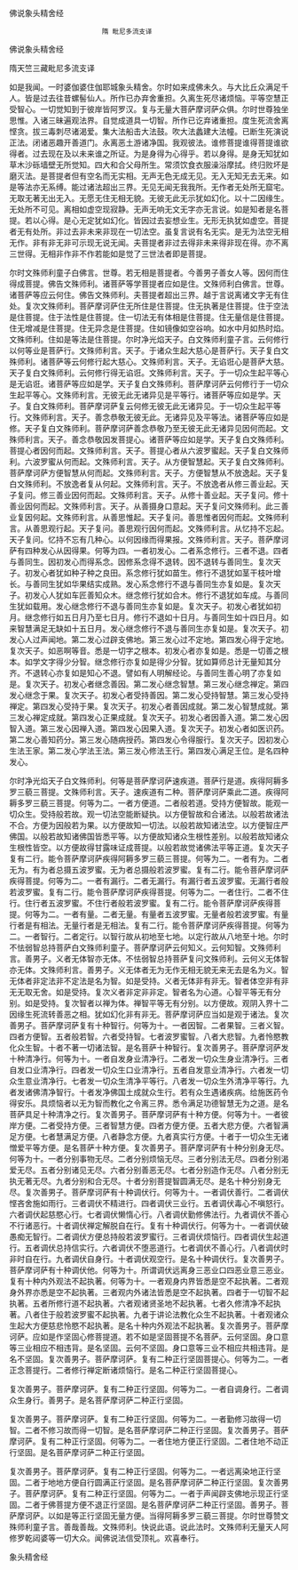   佛说象头精舍经  

                        　　隋 毗尼多流支译  

佛说象头精舍经  

隋天竺三藏毗尼多流支译  

如是我闻。一时婆伽婆住伽耶城象头精舍。尔时如来成佛未久。与大比丘众满足千人。皆是过去往昔螺髻仙人。所作已办弃舍重担。久离生死尽诸烦恼。平等空慧正受智心。一切觉知到于彼岸皆阿罗汉。复与无量大菩萨摩诃萨众俱。尔时世尊独坐思惟。入诸三昧遍观法界。自觉成道具一切智。所作已讫弃诸重担。度生死流舍离悭贪。拔三毒刺尽诸渴爱。集大法船击大法鼓。吹大法蠡建大法幢。已断生死演说正法。闭诸恶趣开善道门。永离恶土游诸净国。我观彼法。谁修菩提谁得菩提谁欲得者。过去现在及以未来谁之所证。为是身得为心得乎。若以身得。是身无知犹如草木沙砾墙壁无所觉知。四大和合父母所生。常须饮食衣服澡浴摩拭。终归败坏是磨灭法。是菩提者但有空名而无实相。无声无色无成无见。无入无知无去无来。如是等法亦无系缚。能过诸法超出三界。无见无闻无我我所。无作者无处所无窟宅。无取无著无出无入。无愿无住无相无貌。无彼无此无示犹如幻化。以十二因缘生。无处所不可见。离相如虚空现寂静。无声无响无文无字亦无言说。如是知者是名菩提。若以心得。是心无定犹如幻化。皆因过去妄想业生。无形无执犹如虚空。菩提者无有处所。非过去非未来非现在一切法空。虽复言说有名无实。是无为法空无相无作。非有非无非可示现无说无闻。夫菩提者非过去得非未来得非现在得。亦不离三世得。无相非作非不作若能如是觉了三世法者即是菩提。  

尔时文殊师利童子白佛言。世尊。若无相是菩提者。今善男子善女人等。因何而住得成菩提。佛告文殊师利。诸菩萨等学菩提者应如是住。文殊师利白佛言。世尊。诸菩萨等应云何住。佛告文殊师利。夫菩提者超出三界。越于言说离诸文字无有住处。复次文殊师利。菩萨摩诃萨住无所住是住菩提。住无执著是住菩提。住于空法是住菩提。住于法性是住菩提。住一切法无有体相是住菩提。住无量信是住菩提。住无增减是住菩提。住无异念是住菩提。住如镜像如空谷响。如水中月如热时焰。文殊师利。住如是等法是住菩提。尔时净光焰天子。白文殊师利童子言。云何修行以何等业是菩萨行。文殊师利言。天子。于诸众生起大慈心是菩萨行。天子复白文殊师利。诸菩萨等云何修行起大慈心。文殊师利言。天子。无谄诳心是菩萨大慈。天子复白文殊师利。云何修行得无谄诳。文殊师利言。天子。于一切众生起平等心是无谄诳。诸菩萨等应如是学。天子复白文殊师利。菩萨摩诃萨云何修行于一切众生起平等心。文殊师利言。无彼无此无诸异见是平等行。诸菩萨等应如是学。天子。复白文殊师利。菩萨摩诃萨复云何修无彼无此无诸异见。于一切众生起平等行。文殊师利言。天子。善念恭敬无彼无此。无诸异见及平等法。诸菩萨等应如是修。天子复白文殊师利。菩萨摩诃萨善念恭敬乃至无彼无此无诸异见因何而起。文殊师利言。天子。善念恭敬因发菩提心。诸菩萨等应如是学。天子复白文殊师利。菩提心者因何而起。文殊师利言。天子。菩提心者从六波罗蜜起。天子复白文殊师利。六波罗蜜从何而起。文殊师利言。天子。从方便智慧起。天子复白文殊师利。菩萨摩诃萨方便智慧从何而起。文殊师利言。天子。方便智慧从不放逸起。天子复白文殊师利。不放逸者复从何起。文殊师利言。天子。不放逸者从修三善业起。天子复问。修三善业因何而起。文殊师利言。天子。从修十善业起。天子复问。修十善业因何而起。文殊师利言。天子。从善摄身口意起。天子复问文殊师利。此三善业复因何起。文殊师利言。从善思惟起。天子复问。善思惟者因何而起。文殊师利言。从善思观行起。天子复问。善思观行因何而起。文殊师利言。从忆持不忘起。天子复问。忆持不忘有几种心。以何因缘而得果报。文殊师利言。天子。菩萨摩诃萨有四种发心从因得果。何等为四。一者初发心。二者系念修行。三者不退。四者与善同生。因初发心而得系念。因修系念得不退转。因不退转与善同生。复次天子。初发心者犹如种子种之良田。系念修行犹如苗生。修行不退犹如茎干枝叶增长。与善同生犹如华果结实成熟。发心系念修行不退与善同生亦复如是。复次天子。初发心人犹如车匠善知众木。继念修行犹如合木。修行不退犹如车成。与善同生犹如载用。发心继念修行不退与善同生亦复如是。复次天子。初发心者犹如初月。继念修行如五日月乃至七日月。修行不退如十日月。与善同生如十四日月。如来智慧满足无缺如十五日月。发心继念修行不退与善同生亦复如是。复次天子。初发心人过声闻地。第二发心过辟支佛地。第三发心过不定地。第四发心得于定地。复次天子。如恶啊等音。悉是一切字之根本。初发心者亦复如是。悉是一切善之根本。如学文字得少分智。继念修行亦复如是得少分智。犹如算师总计无量知其分齐。不退转心亦复如是知心不退。譬如有人明解经论。与善同生善心明了亦复如是。复次天子。初发心者继念善因。第二发心继念智慧。第三发心继念禅定。第四发心继念于果。复次天子。初发心者受持善因。第二发心受持智慧。第三发心受持禅定。第四发心受持于果。复次天子。初发心者善因成就。第二发心智慧成就。第三发心禅定成就。第四发心正果成就。复次天子。初发心者因善入道。第二发心因智入道。第三发心因禅入道。第四发心因果入道。复次天子。初发心者如医识药。第二发心善知药分。第三发心随病授药。第四发心令得服行。复次天子。因初发心生法王家。第二发心学法王法。第三发心修法王行。第四发心满足王位。是名四种发心。  

尔时净光焰天子白文殊师利。何等是菩萨摩诃萨速疾道。菩萨行是道。疾得阿耨多罗三藐三菩提。文殊师利言。天子。速疾道有二种。菩萨摩诃萨乘此二道。疾得阿耨多罗三藐三菩提。何等为二。一者方便道。二者般若道。受持方便智故。能观一切众生。受持般若故。观一切法空能断疑执。以方便智故和合诸法。以般若故诸法不合。方便为因般若为果。以方便故知一切法。以般若故知诸法空。以方便智庄严佛国。以般若故知诸佛国皆悉平等。以方便故知诸众生根性差别。以般若故知诸众生根性皆空。以方便故得甘露味证成菩提。以般若故觉诸佛法平等正道。复次天子复有二行。能令菩萨摩诃萨疾得阿耨多罗三藐三菩提。何等为二。一者有为。二者无为。有为者总摄五波罗蜜。无为者总摄般若波罗蜜。复有二行。能令菩萨摩诃萨疾得菩提。何等为二。一者有漏行。二者无漏行。有漏行者五波罗蜜。无漏行者般若波罗蜜。复有二行。能令菩萨摩诃萨疾得菩提。何等为二。一者住行。二者不住行。住行者五波罗蜜。不住行者般若波罗蜜。复有二行。能令菩萨摩诃萨疾得菩提。何等为二。一者有量。二者无量。有量者五波罗蜜。无量者般若波罗蜜。有量行者是有相法。无量行者是无相法。复有二行。能令菩萨摩诃萨疾得菩提。何等为二。一者智行。二者定行。以智行故从初地至七地。以定行故从八地至十地。尔时不怯弱智总持菩萨白文殊师利童子。菩萨摩诃萨云何知义。云何知智。文殊师利言。善男子。义者无体智亦无体。不怯弱智总持菩萨复问文殊师利。云何义无体智亦无体。文殊师利言。善男子。义无体者无为无作无相无貌无来无去是名为义。智无体者非定法非不定法是名为智。如是受持。义者无体非有非无。智者体空非有非无无取无舍。如是受持。复次义者非定非非定。智者名为心道。心智平等无有分别。如是受持。复次智者以禅为体。禅智平等无有分别。以方便故。观阴入界十二因缘生死流转善恶之相。犹如幻化非有非无。菩萨摩诃萨应当如是观于诸法。复次善男子。菩萨摩诃萨复有十种智行。何等为十。一者因智。二者果智。三者义智。四者方便智。五者般若智。六者受持智。七者波罗蜜智。八者大悲智。九者怜愍教化众生智。十者不著一切诸法智。是名菩萨十种智行。复次善男子。菩萨摩诃萨发十种清净行。何等为十。一者自发身业清净行。二者发一切众生身业清净行。三者自发口业清净行。四者发一切众生口业清净行。五者自发意业清净行。六者发一切众生意业清净行。七者发一切众生清净平等行。八者发一切众生外清净平等行。九者发诸佛清净智行。十者发净佛国土成就众生行。若有众生遇诸疾病。给施医药令得安乐。具烦恼者以无为智而教化之令离三界。悉令满足功德智慧无为之道。是名菩萨具足十种清净之行。复次善男子。菩萨摩诃萨有十种方便。何等为十。一者彼岸方便。二者受持方便。三者智慧方便。四者方便方便。五者大悲方便。六者智满足方便。七者慧满足方便。八者静念方便。九者真实行方便。十者于一切众生无诸憎爱平等方便。是名菩萨十种方便。复次善男子。菩萨摩诃萨有十种分别身无尽。何等为十。一者分别事物无尽。二者分别烦恼无尽。三者分别法无尽。四者分别渴爱无尽。五者分别诸见无尽。六者分别善恶无尽。七者分别造作无尽。八者分别无执无著无尽。九者分别和合无尽。十者分别菩提智圆满无尽。是名十种分别身无尽。复次善男子。菩萨摩诃萨有十种调伏行。何等为十。一者调伏善行。二者调伏悭吝舍施如雨行。三者调伏不精进行。四者调伏三业行。五者调伏毒心不嗔怒行。六者调伏起慈愍心行。七者调伏懒惰心行。八者调伏勤修佛法行。九者调伏不善心不行诸恶行。十者调伏禅定解脱自在行。复有十种调伏行。何等为十。一者调伏破愚痴无智行。二者调伏方便总持般若波罗蜜行。三者调伏烦恼行。四者调伏生起道行。五者调伏总持信实行。六者调伏不堕恶道行。七者调伏不善心行。八者调伏时非时自在行。九者调伏自身行。十者调伏观空行。是名十种调伏行。复次善男子。菩萨摩诃萨有十种调伏他。何等为十。所谓调伏远离身三恶业口四恶业意三恶业。复有十种内外观法不起执著。何等为十。一者观身内界皆悉是空不起执著。二者观身外界亦悉是空不起执著。三者观内外诸法皆悉是空不起执著。四者于一切智不起执著。五者所修行道不起执著。六者观诸贤圣地不起执著。七者久修清净不起执著。八者住于般若波罗蜜不起执著。九者于讲论法教化众生不起执著。十者观诸众生起大方便慈悲怜愍不起执著。是名十种内外观法不起执著。复次善男子。菩萨摩诃萨。应如是作坚固心修菩提道。若不如是坚固菩提不名菩萨。云何坚固。身口意等三业相应不相违背。是名坚固。云何不坚固。身口意等三业不相应共相违背。是名不坚固。复次善男子。菩萨摩诃萨。复有二种正行坚固菩提心。何等为二。一者正念菩提行。二者修行禅定断诸烦恼行。是名二种正行坚固菩提心。  

复次善男子。菩萨摩诃萨。复有二种正行坚固。何等为二。一者自调身行。二者调众生身行。善男子。是名菩萨摩诃萨二种正行坚固。  

复次善男子。菩萨摩诃萨。复有二种正行坚固。何等为二。一者勤修习故得一切智。二者不修习故而得一切智。是名菩萨摩诃萨二种正行坚固。复次善男子。菩萨摩诃萨。复有二种正行坚固。何等为二。一者住地方便正行坚固。二者住地不动正行坚固。是名菩萨摩诃萨二种正行坚固。  

复次善男子。菩萨摩诃萨。复有二种正行坚固。何等为二。一者远离染地正行坚固。二者于地地方便自行圆满正行坚固。是名菩萨摩诃萨二种正行坚固。复次善男子。菩萨摩诃萨。复有二种正行坚固。何等为二。一者于声闻辟支佛地示现正行坚固。二者于佛菩提方便不退正行坚固。是名菩萨摩诃萨二种正行坚固。善男子。菩萨摩诃萨。以如是等正行坚固无量方便。当得阿耨多罗三藐三菩提。尔时世尊赞文殊师利童子言。善哉善哉。文殊师利。快说此语。说此法时。文殊师利无量天人阿修罗乾闼婆等一切大众。闻佛说法信受顶礼。欢喜奉行。  

象头精舍经  
